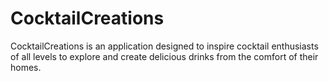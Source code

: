 # CocktailCreations
CocktailCreations is an application designed to inspire cocktail enthusiasts of all levels to explore and create delicious drinks from the comfort of their homes.
